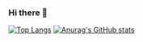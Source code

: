 ### Hi there 👋
[![Top Langs](https://github-readme-stats.vercel.app/api/top-langs/?username=azheea)](https://github.com/anuraghazra/github-readme-stats)
[![Anurag's GitHub stats](https://github-readme-stats.vercel.app/api?username=azheea)](https://github.com/anuraghazra/github-readme-stats)
<!--
**azheea/azheea** is a ✨ _special_ ✨ repository because its `README.md` (this file) appears on your GitHub profile.

Here are some ideas to get you started:

- 🔭 I’m currently working on ...
- 🌱 I’m currently learning ...
- 👯 I’m looking to collaborate on ...
- 🤔 I’m looking for help with ...
- 💬 Ask me about ...
- 📫 How to reach me: ...
- 😄 Pronouns: ...
- ⚡ Fun fact: ...
-->

